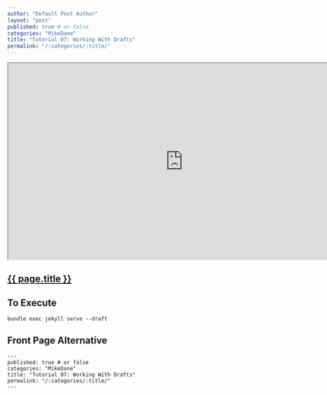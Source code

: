```yaml
---
author: "Default Post Author"
layout: "post"
published: true # or false
categories: "MikeDane"
title: "Tutorial 07: Working With Drafts"
permalink: "/:categories/:title/"
---
```


<div><iframe width="800" height="450"
src="https://www.youtube.com/embed/X8jXkW3k2Jg">
</iframe></div>

## [{{ page.title }}](https://youtu.be/X8jXkW3k2Jg)

## To Execute
```
bundle exec jekyll serve --draft
```

## Front Page Alternative
```
---
published: true # or false
categories: "MikeDane"
title: "Tutorial 07: Working With Drafts"
permalink: "/:categories/:title/"
---

```


